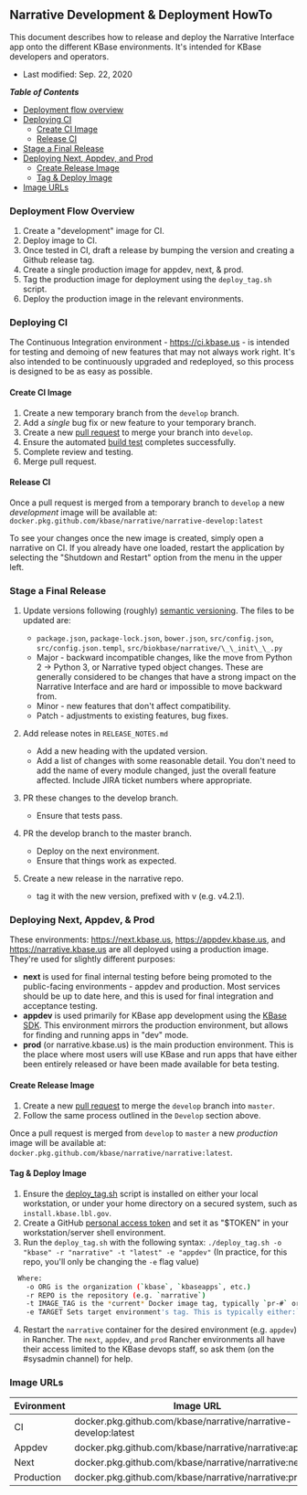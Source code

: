## Narrative Development & Deployment HowTo

This document describes how to release and deploy the Narrative Interface app onto the different KBase environments. It's intended for KBase developers and operators.

- Last modified: Sep. 22, 2020

**_Table of Contents_**

-   [Deployment flow overview](#deployment-flow-overview)
-   [Deploying CI](#deploying-ci)
    -   [Create CI Image](#create-ci-image)
    -   [Release CI](#release-ci)
-   [Stage a Final Release](#stage-a-final-release)
-   [Deploying Next, Appdev, and Prod](#deploying-next,-appdev-&-prod)
    -   [Create Release Image](#create-release-image)
    -   [Tag & Deploy Image](#tag-&-deploy-image)
-   [Image URLs](#image-urls)

### Deployment Flow Overview

1.  Create a "development" image for CI.
2.  Deploy image to CI.
3.  Once tested in CI, draft a release by bumping the version and creating a Github release tag.
4.  Create a single production image for appdev, next, & prod.
5.  Tag the production image for deployment using the `deploy_tag.sh` script.
6.  Deploy the production image in the relevant environments.

### Deploying CI

The Continuous Integration environment - <https://ci.kbase.us> - is intended for testing and demoing of new features that may not always work right. It's also intended to be continuously upgraded and redeployed, so this process is designed to be as easy as possible.

#### Create CI Image

1.  Create a new temporary branch from the `develop` branch.
2.  Add a _single_ bug fix or new feature to your temporary branch.
3.  Create a new [pull request](https://github.com/kbase/narrative/compare) to merge your branch into `develop`.
4.  Ensure the automated [build test](https://github.com/kbase/narrative/actions?query=workflow%3A%22Build+Test+Image%22) completes successfully.
5.  Complete review and testing.
6.  Merge pull request.

#### Release CI

Once a pull request is merged from a temporary branch to `develop` a new _development_ image will be available at:
`docker.pkg.github.com/kbase/narrative/narrative-develop:latest`

To see your changes once the new image is created, simply open a narrative on CI. If you already have one loaded, restart the application by selecting the "Shutdown and Restart" option from the menu in the upper left.

### Stage a Final Release

1.  Update versions following (roughly) [semantic versioning](https://semver.org). The files to be updated are:
    -   `package.json`, `package-lock.json`, `bower.json`, `src/config.json`, `src/config.json.templ`, `src/biokbase/narrative/\_\_init\_\_.py`
    -   Major - backward incompatible changes, like the move from Python 2 -> Python 3, or Narrative typed object changes. These are generally considered to be changes that have a strong impact on the Narrative Interface and are hard or impossible to move backward from.
    -   Minor - new features that don't affect compatibility.
    -   Patch - adjustments to existing features, bug fixes.  

2.  Add release notes in `RELEASE_NOTES.md`
    -   Add a new heading with the updated version.
    -   Add a list of changes with some reasonable detail. You don't need to add the name of every module changed, just the overall feature affected. Include JIRA ticket numbers where appropriate.

3.  PR these changes to the develop branch.
    -   Ensure that tests pass.

4.  PR the develop branch to the master branch.
    -   Deploy on the next environment.
    -   Ensure that things work as expected.

5.  Create a new release in the narrative repo.
    -   tag it with the new version, prefixed with v (e.g. v4.2.1).

### Deploying Next, Appdev, & Prod

These environments: <https://next.kbase.us>, <https://appdev.kbase.us>, and <https://narrative.kbase.us> are all deployed using a production image. They're used for slightly different purposes:

-   **next** is used for final internal testing before being promoted to the public-facing environments - appdev and production. Most services should be up to date here, and this is used for final integration and acceptance testing.
-   **appdev** is used primarily for KBase app development using the [KBase SDK](https://kbase.github.io/kb_sdk_docs/). This environment mirrors the production environment, but allows for finding and running apps in "dev" mode.
-   **prod** (or narrative.kbase.us) is the main production environment. This is the place where most users will use KBase and run apps that have either been entirely released or have been made available for beta testing.

#### Create Release Image

1.  Create a new [pull request](https://github.com/kbase/narrative/compare) to merge the `develop` branch into `master`.
2.  Follow the same process outlined in the `Develop` section above.

Once a pull request is merged from `develop` to `master` a new _production_ image will be available at:
`docker.pkg.github.com/kbase/narrative/narrative:latest`.

#### Tag & Deploy Image

1.  Ensure the [deploy_tag.sh](https://github.com/kbase/narrative-traefiker/blob/develop/.github/workflows/scripts/deploy_tag.sh) script is installed on either your local workstation, or under your home directory on a secured system, such as `install.kbase.lbl.gov`.
2.  Create a GitHub [personal access token](https://github.com/settings/tokens) and set it as "$TOKEN" in your workstation/server shell environment.
3.  Run the `deploy_tag.sh` with the following syntax: `./deploy_tag.sh -o "kbase" -r "narrative" -t "latest" -e "appdev"` (In practice, for this repo, you'll only be changing the `-e` flag value)

```bash
  Where:
    -o ORG is the organization (`kbase`, `kbaseapps`, etc.)
    -r REPO is the repository (e.g. `narrative`)
    -t IMAGE_TAG is the *current* Docker image tag, typically `pr-#` or `latest`
    -e TARGET Sets target environment's tag. This is typically either:`next`, `appdev`, or `prod`.
```

4.  Restart the `narrative` container for the desired environment (e.g. `appdev`) in Rancher. The `next`, `appdev`, and `prod` Rancher environments all have their access limited to the KBase devops staff, so ask them (on the #sysadmin channel) for help.

### Image URLs

| Evironment | Image URL                                                      |
| ---------- | -------------------------------------------------------------- |
| CI         | docker.pkg.github.com/kbase/narrative/narrative-develop:latest |
| Appdev     | docker.pkg.github.com/kbase/narrative/narrative:appdev         |
| Next       | docker.pkg.github.com/kbase/narrative/narrative:next           |
| Production | docker.pkg.github.com/kbase/narrative/narrative:prod           |
